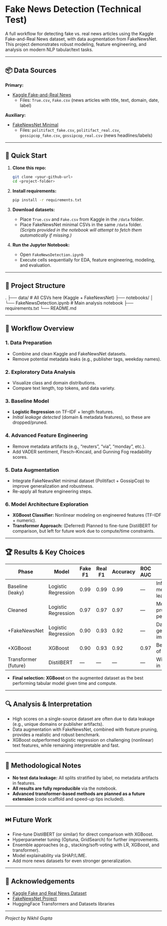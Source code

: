 # Fake News Detection (Technical Test)

A full workflow for detecting fake vs. real news articles using the Kaggle Fake-and-Real News dataset, with data augmentation from FakeNewsNet. This project demonstrates robust modeling, feature engineering, and analysis on modern NLP tabular/text tasks.

---

## 📦 Data Sources

**Primary:**  
- [Kaggle Fake-and-Real News](https://www.kaggle.com/datasets/clmentbisaillon/fake-and-real-news)  
  - Files: `True.csv`, `Fake.csv` (news articles with title, text, domain, date, label)

**Auxiliary:**  
- [FakeNewsNet Minimal](https://github.com/KaiDMML/FakeNewsNet)  
  - Files: `politifact_fake.csv`, `politifact_real.csv`, `gossipcop_fake.csv`, `gossipcop_real.csv` (news headlines/labels)

---

## 🚀 Quick Start

1. **Clone this repo:**
    ```bash
    git clone <your-github-url>
    cd <project-folder>
    ```

2. **Install requirements:**  
    ```bash
    pip install -r requirements.txt
    ```

3. **Download datasets:**
    - Place `True.csv` and `Fake.csv` from Kaggle in the `/data` folder.
    - Place FakeNewsNet minimal CSVs in the same `/data` folder.  
      *(Scripts provided in the notebook will attempt to fetch them automatically if missing.)*

4. **Run the Jupyter Notebook:**  
    - Open `FakeNewsDetection.ipynb`  
    - Execute cells sequentially for EDA, feature engineering, modeling, and evaluation.

---

## 📝 Project Structure
.
├── data/ # All CSVs here (Kaggle + FakeNewsNet)
├── notebooks/
│ └── FakeNewsDetection.ipynb # Main analysis notebook
├── requirements.txt
└── README.md


---

## 🧠 Workflow Overview

### **1. Data Preparation**
- Combine and clean Kaggle and FakeNewsNet datasets.
- Remove potential metadata leaks (e.g., publisher tags, weekday names).

### **2. Exploratory Data Analysis**
- Visualize class and domain distributions.
- Compare text length, top tokens, and data variety.

### **3. Baseline Model**
- **Logistic Regression** on TF–IDF + length features.
- *Initial leakage detected* (domain & metadata features), so these are dropped/pruned.

### **4. Advanced Feature Engineering**
- Remove metadata artifacts (e.g., “reuters”, “via”, “monday”, etc.).
- Add VADER sentiment, Flesch–Kincaid, and Gunning Fog readability scores.

### **5. Data Augmentation**
- Integrate FakeNewsNet minimal dataset (Politifact + GossipCop) to improve generalization and robustness.
- Re-apply all feature engineering steps.

### **6. Model Architecture Exploration**
- **XGBoost Classifier:** Nonlinear modeling on engineered features (TF–IDF + numeric).
- **Transformer Approach:** (Deferred) Planned to fine-tune DistilBERT for comparison, but left for future work due to compute/time constraints.

---

## 🏆 Results & Key Choices

| Phase               | Model                | Fake F1 | Real F1 | Accuracy | ROC AUC | Notes                                      |
|---------------------|---------------------|---------|---------|----------|---------|--------------------------------------------|
| Baseline (leaky)    | Logistic Regression | 0.99    | 0.99    | 0.99     | —       | Inflated by metadata/domain leakage        |
| Cleaned             | Logistic Regression | 0.97    | 0.97    | 0.97     | —       | Metadata pruned, realistic performance     |
| +FakeNewsNet        | Logistic Regression | 0.90    | 0.93    | 0.92     | —       | Data richer, generalization improved       |
| +XGBoost            | XGBoost             | 0.90    | 0.93    | 0.92     | 0.97    | Best compromise of recall & speed          |
| Transformer (future)| DistilBERT          | —       | —       | —        | —       | Will be compared in future work            |

- **Final selection:** **XGBoost** on the augmented dataset as the best performing tabular model given time and compute.

---

## 🔍 Analysis & Interpretation

- High scores on a single-source dataset are often due to data leakage (e.g., unique domains or publisher artifacts).
- Data augmentation with FakeNewsNet, combined with feature pruning, provides a realistic and robust benchmark.
- XGBoost outperformed logistic regression on challenging (nonlinear) text features, while remaining interpretable and fast.

---

## 📝 Methodological Notes

- **No test data leakage:** All splits stratified by label, no metadata artifacts in features.
- **All results are fully reproducible** via the notebook.
- **Advanced transformer-based methods are planned as a future extension** (code scaffold and speed-up tips included).

---

## ⏭️ Future Work

- Fine-tune DistilBERT (or similar) for direct comparison with XGBoost.
- Hyperparameter tuning (Optuna, GridSearch) for further improvements.
- Ensemble approaches (e.g., stacking/soft-voting with LR, XGBoost, and transformer).
- Model explainability via SHAP/LIME.
- Add more news datasets for even stronger generalization.

---

## 🙏 Acknowledgements

- [Kaggle Fake and Real News Dataset](https://www.kaggle.com/datasets/clmentbisaillon/fake-and-real-news)
- [FakeNewsNet Project](https://github.com/KaiDMML/FakeNewsNet)
- HuggingFace Transformers and Datasets libraries

---

*Project by Nikhil Gupta*
